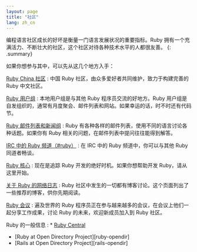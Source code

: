 ```yaml
---
layout: page
title: "社区"
lang: zh_cn
---
```


编程语言社区成长的好坏是衡量一门语言发展状况的重要指标。Ruby 拥有一个充满活力、不断壮大的社区，这个社区对待各种技术水平的人都很友善。
{: .summary}

如果你想参与其中，可以先从这几个地方入手：

[Ruby China 社区][ruby-china]
: 中国 Ruby 社区，由众多爱好者共同维护，致力于构建完善的 Ruby 中文社区。

[Ruby 用户组](user-groups/)
: 本地用户组是与其他 Ruby 程序员交流的好地方。Ruby
  用户组是自发组织的，通常有月度聚会、邮件列表和网站。如果幸运的话，时不时还有代码节。

[Ruby 邮件列表和新闻组](mailing-lists/)
: Ruby 有各种各样的邮件列表，使用不同的语言讨论各种话题。如果你有 Ruby 相关的问题，在邮件列表中提问往往能得到解答。

[IRC 中的 Ruby 频道（#ruby）](https://web.libera.chat/#ruby)
: 在 IRC 中的 Ruby 频道中，你可以与其他 Ruby 同道者畅谈。

[Ruby 核心](ruby-core/)
: 现在是追踪 Ruby 开发的绝好时机。如果你想帮助开发 Ruby，请从这里开始。

[关于 Ruby 的网络日志](weblogs/)
: Ruby 社区中发生的一切都有博客讨论。这个页面列出了一些推荐的博客，供你先期阅读。

[Ruby 会议](conferences/)
: 遍及世界的 Ruby 程序员正在参与越来越多的会议，在会议上他们一起分享工作成果，讨论 Ruby 的未来，欢迎新成员加入到 Ruby 社区。

Ruby 的一般信息
: * [Ruby Central][ruby-central]
  * [Ruby at Open Directory Project][ruby-opendir]
  * [Rails at Open Directory Project][rails-opendir]

[ruby-central]: http://rubycentral.org/
[ruby-china]: https://ruby-china.org
